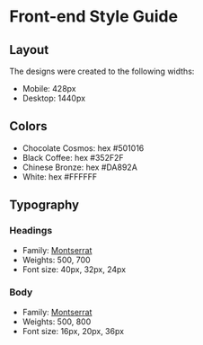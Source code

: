 # Front-end Style Guide

## Layout

The designs were created to the following widths:

- Mobile: 428px
- Desktop: 1440px

## Colors

- Chocolate Cosmos: hex #501016
- Black Coffee: hex #352F2F
- Chinese Bronze: hex #DA892A
- White: hex #FFFFFF

## Typography

### Headings

- Family: [Montserrat](https://fonts.google.com/specimen/Montserrat)
- Weights: 500, 700
- Font size: 40px, 32px, 24px

### Body

- Family: [Montserrat](https://fonts.google.com/specimen/Montserrat)
- Weights: 500, 800
- Font size: 16px, 20px, 36px
